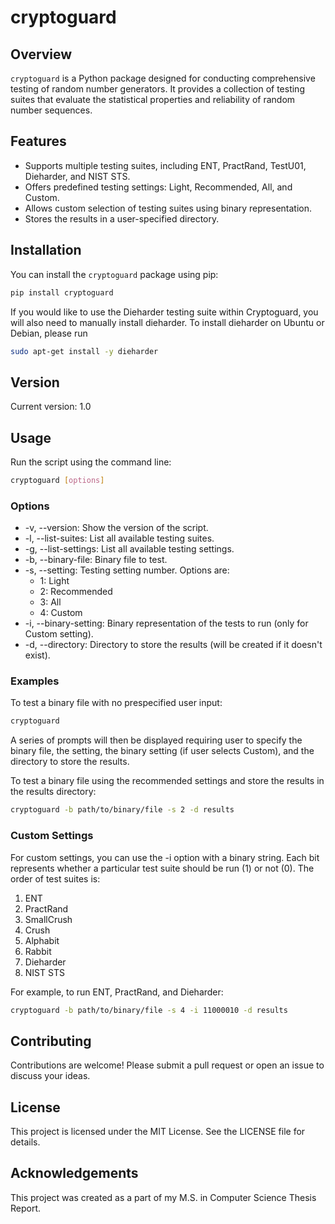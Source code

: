 # cryptoguard

## Overview

`cryptoguard` is a Python package designed for conducting comprehensive testing of random number generators. It provides a collection of testing suites that evaluate the statistical properties and reliability of random number sequences.

## Features

- Supports multiple testing suites, including ENT, PractRand, TestU01, Dieharder, and NIST STS.
- Offers predefined testing settings: Light, Recommended, All, and Custom.
- Allows custom selection of testing suites using binary representation.
- Stores the results in a user-specified directory.

## Installation

You can install the `cryptoguard` package using pip:

```bash
pip install cryptoguard
```

If you would like to use the Dieharder testing suite within Cryptoguard, you will also need to manually install dieharder. To install dieharder on Ubuntu or Debian, please run

```bash
sudo apt-get install -y dieharder
```

## Version
Current version: 1.0

## Usage
Run the script using the command line:

```bash
cryptoguard [options]
```

### Options
- -v, --version: Show the version of the script.
- -l, --list-suites: List all available testing suites.
- -g, --list-settings: List all available testing settings.
- -b, --binary-file: Binary file to test.
- -s, --setting: Testing setting number. Options are:
  - 1: Light
  - 2: Recommended
  - 3: All
  - 4: Custom
- -i, --binary-setting: Binary representation of the tests to run (only for Custom setting).
- -d, --directory: Directory to store the results (will be created if it doesn't exist).

### Examples
To test a binary file with no prespecified user input:
```bash
cryptoguard
```
A series of prompts will then be displayed requiring user to specify the binary file, the setting, the binary setting (if user selects Custom), and the directory to store the results.

To test a binary file using the recommended settings and store the results in the results directory:

```bash
cryptoguard -b path/to/binary/file -s 2 -d results
```

### Custom Settings
For custom settings, you can use the -i option with a binary string. Each bit represents whether a particular test suite should be run (1) or not (0). The order of test suites is:

1. ENT
2. PractRand
3. SmallCrush
4. Crush
5. Alphabit
6. Rabbit
7. Dieharder
8. NIST STS

For example, to run ENT, PractRand, and Dieharder:

```bash
cryptoguard -b path/to/binary/file -s 4 -i 11000010 -d results
```

## Contributing
Contributions are welcome! Please submit a pull request or open an issue to discuss your ideas.

## License
This project is licensed under the MIT License. See the LICENSE file for details.

## Acknowledgements
This project was created as a part of my M.S. in Computer Science Thesis Report.
